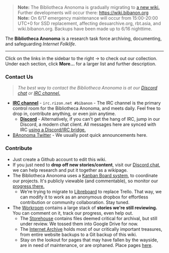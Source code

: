 > **Note:** The Bibliotheca Anonoma is gradually migrating to [a new wiki.](https://wiki.bibanon.org) Further developments will occur there: https://wiki.bibanon.org  
> **Note:** On 6/17 emergency maintenance will occur from 15:00-20:00 UTC+0 for SSD replacement, affecting desuarchive.org, rbt.asia, and wiki.bibanon.org. Backups have been made up to 6/16 nighttime.

The **Bibliotheca Anonoma** is a research task force archiving, documenting, and safeguarding *Internet Folklife*.

---

Click on the links in the sidebar to the right -> to check out our collection. Under each section, click **More...** for a larger list and further description.

### Contact Us

> _The best way to contact the Bibliotheca Anonoma is at our [Discord chat](https://discord.gg/0kPf8xuFPFa3iihT) or [IRC channel.](http://qchat.rizon.net/?channels=bibanon&uio=d4)_

* [**IRC channel**](http://qchat.rizon.net/?channels=bibanon&uio=d4) - `irc.rizon.net #bibanon` - The IRC channel is the primary control room for the Bibliotheca Anonoma, and meets daily. Feel free to drop in, contribute anything, or even join anytime.
  * [**Discord**](https://discord.gg/0kPf8xuFPFa3iihT) - Alternatively, if you can't get the hang of IRC, jump in our Discord, a modern chat client. All messages here are synced with IRC [using a Discord/IRC bridge.](https://github.com/bibanon/itabashi)
* [BAnonoma Twitter](https://twitter.com/BAnonoma) - We usually post quick announcements here.

### Contribute

* Just create a Github account to edit this wiki.
* If you just need to **drop off new stories/content**, visit our [Discord chat](https://discord.gg/0kPf8xuFPFa3iihT), we can help research and put it together as a wikipage.
* The Bibliotheca Anonoma uses a [Kanban Board system](http://trello.com/bibanon), to coordinate our projects. It's publicly viewable (and commentable), so monitor our [progress there.](http://trello.com/bibanon)
  * We're trying to migrate to [Libreboard](http://libreboard.com) to replace Trello. That way, we can modify it to work as an anonymous dropbox for effortless contribution or community collaboration. Stay tuned.
* The [Workroom](https://trello.com/b/ohziwjHI/content-to-import) contains a large stack of **stories we're still reviewing.** You can comment on it, track our progress, even help out.
  * The [Storehouse](https://drive.google.com/drive/u/0/folders/0B7WYx7u6HJh_Z3FjU2F0NFNyQWs) contains files deemed critical for archival, but still under review. We tossed them into Google Drive for now.
  * The [Internet Archive](https://archive.org/search.php?query=subject%3A%22Bibliotheca+Anonoma%22) holds most of our critically important treasures, from entire website backups to a Git backup of this wiki. 
  * Stay on the lookout for pages that may have fallen by the wayside, are in need of maintenance, or are orphaned. Place pages [here](https://github.com/bibanon/bibanon/wiki/Maintenance).